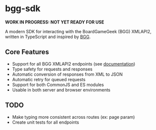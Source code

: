 # bgg-sdk

**WORK IN PROGRESS: NOT YET READY FOR USE**

A modern SDK for interacting with the BoardGameGeek (BGG) XMLAPI2, written in TypeScript and inspired by [BGG](https://www.npmjs.com/package/bgg).

## Core Features

- Support for all BGG XMLAPI2 endpoints (see [documentation](https://boardgamegeek.com/wiki/page/BGG_XML_API2))
- Type safety for requests and responses
- Automatic conversion of responses from XML to JSON
- Automatic retry for queued requests
- Support for both CommonJS and ES modules
- Usable in both server and browser environments

## TODO

- Make typing more consistent across routes (ex: page param)
- Create unit tests for all endpoints
